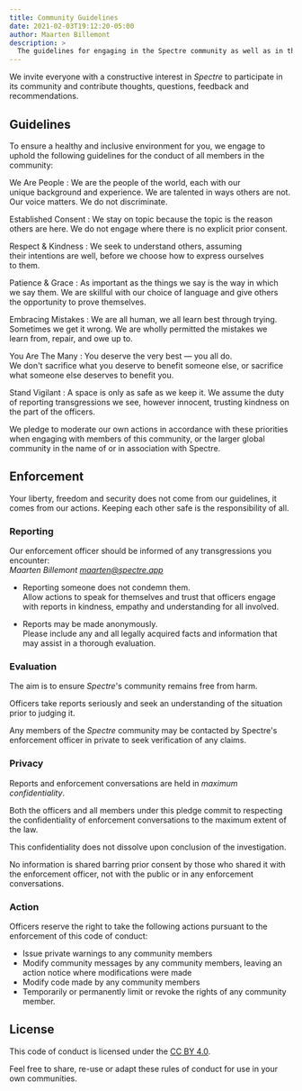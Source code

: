 ```yaml
---
title: Community Guidelines
date: 2021-02-03T19:12:20-05:00
author: Maarten Billemont
description: >
  The guidelines for engaging in the Spectre community as well as in the name of Spectre globally.
---
```


We invite everyone with a constructive interest in *Spectre* to participate in
its community and contribute thoughts, questions, feedback and recommendations.

## Guidelines

To ensure a healthy and inclusive environment for you, we engage to uphold the
following guidelines for the conduct of all members in the community:

We Are People
: We are the&nbsp;people of the&nbsp;world, each with&nbsp;our unique&nbsp;background
  and experience. We&nbsp;are talented in&nbsp;ways others are&nbsp;not.
  Our&nbsp;voice&nbsp;matters. We&nbsp;do&nbsp;not discriminate.

Established Consent
: We stay on&nbsp;topic because the&nbsp;topic is the&nbsp;reason others
  are&nbsp;here. We&nbsp;do&nbsp;not engage where there&nbsp;is no&nbsp;explicit
  prior&nbsp;consent.

Respect & Kindness
: We seek to&nbsp;understand&nbsp;others, assuming their&nbsp;intentions are&nbsp;well,
  before we&nbsp;choose how&nbsp;to&nbsp;express ourselves to&nbsp;them.

Patience & Grace
: As important as the&nbsp;things we&nbsp;say is the&nbsp;way in&nbsp;which
  we&nbsp;say&nbsp;them.
  We&nbsp;are skillful with our&nbsp;choice of&nbsp;language and give&nbsp;others
  the&nbsp;opportunity to prove&nbsp;themselves.

Embracing Mistakes
: We are all human, we&nbsp;all learn best through trying.
  Sometimes we&nbsp;get it&nbsp;wrong.
  We&nbsp;are&nbsp;wholly&nbsp;permitted the&nbsp;mistakes we learn&nbsp;from,
  repair, and owe&nbsp;up&nbsp;to.

You Are The Many
: You deserve the&nbsp;very&nbsp;best — you all do.
  We&nbsp;don't&nbsp;sacrifice what you&nbsp;deserve to&nbsp;benefit someone&nbsp;else,
  or sacrifice what someone&nbsp;else deserves to&nbsp;benefit&nbsp;you.

Stand Vigilant
: A space is&nbsp;only as&nbsp;safe as&nbsp;we keep&nbsp;it. We&nbsp;assume
  the&nbsp;duty of reporting transgressions we&nbsp;see,
  however&nbsp;innocent, trusting kindness on the&nbsp;part of the&nbsp;officers.

We pledge to moderate our own actions in accordance with these priorities
when engaging with members of this community, or the larger global community
in the name of or in association with Spectre.


## Enforcement

Your liberty, freedom and security does not come from our guidelines,
it comes from our actions. Keeping each other safe is the responsibility of all.  

### Reporting

Our enforcement officer should be informed of any transgressions you encounter:  
*Maarten Billemont <maarten@spectre.app>*

* Reporting someone does not condemn them.  
  Allow actions to speak for themselves and trust that officers engage with
  reports in kindness, empathy and understanding for all involved.

* Reports may be made anonymously.  
  Please include any and all legally acquired facts and information that may
  assist in a thorough evaluation.

### Evaluation

The aim is to ensure *Spectre*'s community remains free from harm.

Officers take reports seriously and seek an understanding of the situation prior
to judging it.

Any members of the *Spectre* community may be contacted by Spectre's enforcement
officer in private to seek verification of any claims.

### Privacy

Reports and enforcement conversations are held in *maximum confidentiality*.

Both the officers and all members under this pledge commit to respecting the
confidentiality of enforcement conversations to the maximum extent of the law.

This confidentiality does not dissolve upon conclusion of the investigation.

No information is shared barring prior consent by those who shared it with the
enforcement officer, not with the public or in any enforcement conversations.

### Action

Officers reserve the right to take the following actions pursuant to the
enforcement of this code of conduct:

 * Issue private warnings to any community members
 * Modify community messages by any community members,
   leaving an action notice where modifications were made
 * Modify code made by any community members
 * Temporarily or permanently limit or revoke the rights
   of any community member.

## License

This code of conduct is licensed under the
[CC BY 4.0](http://creativecommons.org/licenses/by/4.0/).

Feel free to share, re-use or adapt these rules of conduct for use in your own
communities.

